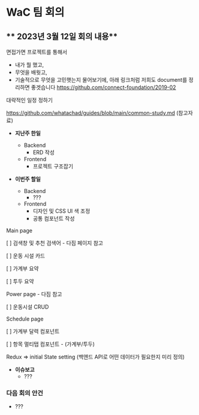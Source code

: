 # WaC 팀 회의

## ** 2023년 3월 12일 회의 내용**


면접가면 프로젝트를 통해서 
- 내가 뭘 했고,
- 무엇을 배웟고, 
- 기술적으로 무엇을 고민햇는지 물어보기에, 
아래 링크처럼 저희도 document를 정리하면 좋겟습니다
https://github.com/connect-foundation/2019-02

대략적인 일정 정하기

https://github.com/whatachad/guides/blob/main/common-study.md (참고자료)


- **지난주 한일**

  - Backend
    - ERD 작성
  - Frontend
    - 프로젝트 구조잡기

- **이번주 할일**

  - Backend
    - ???
  - Frontend
    - 디자인 및 CSS UI 색 조정
    - 공통 컴포넌트 작성
 
Main page

[ ] 검색창 및 추천 검색어 - 다짐 페이지 참고

[ ] 운동 시설 카드

[ ] 가계부 요약

[ ] 투두 요약

Power page - 다짐 참고

[ ] 운동시설 CRUD

Schedule page

[ ] 가계부 달력 컴포넌트

[ ] 항목 멀티탭 컴포넌트 - (가계부/투두)


Redux => initial State setting (백앤드 API로 어떤 데이터가 필요한지 미리 정의)

- **이슈보고**
  - ???

### **다음 회의 안건**

- ???
